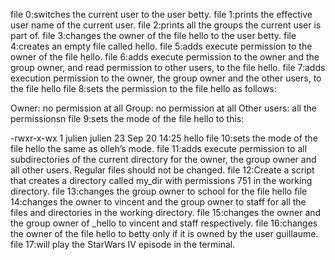 file 0:switches the current user to the user betty.
file 1:prints the effective user name of the current user.
file 2:prints all the groups the current user is part of.
file 3:changes the owner of the file hello to the user betty.
file 4:creates an empty file called hello.
file 5:adds execute permission to the owner of the file hello.
file 6:adds execute permission to the owner and the group owner, and read permission to other users, to the file hello.
file 7:adds execution permission to the owner, the group owner and the other users, to the file hello
file 8:sets the permission to the file hello as follows:

Owner: no permission at all
Group: no permission at all
Other users: all the permissionsn
file 9:sets the mode of the file hello to this:

-rwxr-x-wx 1 julien julien 23 Sep 20 14:25 hello
file 10:sets the mode of the file hello the same as olleh’s mode.
file 11:adds execute permission to all subdirectories of the current directory for the owner, the group owner and all other users. Regular files should not be changed.
file 12:Create a script that creates a directory called my_dir with permissions 751 in the working directory.
file 13:changes the group owner to school for the file hello
file 14:changes the owner to vincent and the group owner to staff for all the files and directories in the working directory.
file 15:changes the owner and the group owner of _hello to vincent and staff respectively.
file 16:changes the owner of the file hello to betty only if it is owned by the user guillaume.
file 17:will play the StarWars IV episode in the terminal.